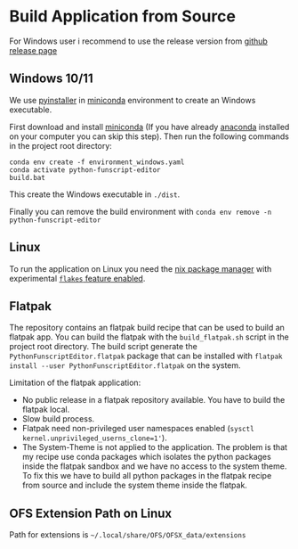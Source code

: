 # Build Application from Source

For Windows user i recommend to use the release version from [github release page](https://github.com/michael-mueller-git/Python-Funscript-Editor/releases)

## Windows 10/11

We use [pyinstaller](https://pypi.org/project/pyinstaller/) in [miniconda](https://docs.conda.io/en/latest/miniconda.html) environment to create an Windows executable.

First download and install [miniconda](https://docs.conda.io/en/latest/miniconda.html) (If you have already [anaconda](https://www.anaconda.com/) installed on your computer you can skip this step). Then run the following commands in the project root directory:

```
conda env create -f environment_windows.yaml
conda activate python-funscript-editor
build.bat
```

This create the Windows executable in `./dist`.

Finally you can remove the build environment with `conda env remove -n python-funscript-editor`

## Linux

To run the application on Linux you need the [nix package manager](https://nixos.org/download.html) with experimental [`flakes` feature enabled](https://github.com/mschwaig/howto-install-nix-with-flake-support).

## Flatpak

The repository contains an flatpak build recipe that can be used to build an flatpak app. You can build the flatpak with the `build_flatpak.sh` script in the project root directory. The build script generate the `PythonFunscriptEditor.flatpak` package that can be installed with `flatpak install --user PythonFunscriptEditor.flatpak` on the system.

Limitation of the flatpak application:

- No public release in a flatpak repository available. You have to build the flatpak local.
- Slow build process.
- Flatpak need non-privileged user namespaces enabled (`sysctl kernel.unprivileged_userns_clone=1'`).
- The System-Theme is not applied to the application. The problem is that my recipe use conda packages which isolates the python packages inside the flatpak sandbox and we have no access to the system theme. To fix this we have to build all python packages in the flatpak recipe from source and include the system theme inside the flatpak.

## OFS Extension Path on Linux

Path for extensions is `~/.local/share/OFS/OFSX_data/extensions`
